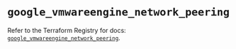 # `google_vmwareengine_network_peering`

Refer to the Terraform Registry for docs: [`google_vmwareengine_network_peering`](https://registry.terraform.io/providers/hashicorp/google-beta/5.40.0/docs/resources/google_vmwareengine_network_peering).
